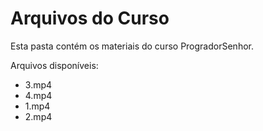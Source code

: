 # Arquivos do Curso

Esta pasta contém os materiais do curso ProgradorSenhor.

Arquivos disponíveis:
- 3.mp4
- 4.mp4
- 1.mp4
- 2.mp4